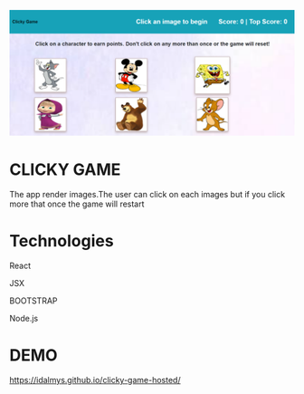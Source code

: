 ![Click ](click.png)


# CLICKY GAME
The app render images.The user can click on each images but if you click more that once the game will restart
# Technologies
React

JSX

BOOTSTRAP

Node.js

# DEMO

https://idalmys.github.io/clicky-game-hosted/
